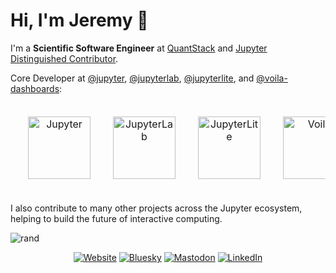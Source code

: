 # Hi, I'm Jeremy 👋

I'm a **Scientific Software Engineer** at [QuantStack](https://quantstack.net/) and [Jupyter Distinguished Contributor](https://jupyter.org/).

Core Developer at [@jupyter](https://github.com/jupyter), [@jupyterlab](https://github.com/jupyterlab), [@jupyterlite](https://github.com/jupyterlite), and [@voila-dashboards](https://github.com/voila-dashboards):

<div align="center">
  <table style="margin: 0 auto; border: none; border-collapse: separate; border-spacing: 20px;">
    <tr>
      <td style="text-align: center; vertical-align: top; width: 100px;">
        <a href="https://github.com/jupyter/notebook">
          <img src="https://raw.githubusercontent.com/jupyter/design/refs/heads/main/logos/Logo%20Mark/logomark-orangebody-whitemoons/logomark-orangebody-whitemoons.svg" width="100" height="100" alt="Jupyter"/>
        </a>
      </td>
      <td style="text-align: center; vertical-align: top; width: 100px;">
        <a href="https://github.com/jupyterlab/jupyterlab">
          <img src="https://raw.githubusercontent.com/jupyter/design/refs/heads/main/logos/Square%20Logo/squarelogo-whitetext-orangebody-whitemoons/squarelogo-whitetext-orangebody-whitemoons.svg" width="100" height="100" alt="JupyterLab"/>
        </a>
      </td>
      <td style="text-align: center; vertical-align: top; width: 100px;">
        <a href="https://github.com/jupyterlite/jupyterlite">
          <img src="https://jupyterlite.readthedocs.io/en/latest/_static/icon.svg" width="100" height="100" alt="JupyterLite"/>
        </a>
      </td>
      <td style="text-align: center; vertical-align: top; width: 100px;">
        <a href="https://github.com/voila-dashboards/voila">
          <img src="https://voila.readthedocs.io/en/stable/_static/voila-logo.svg" width="100" height="100" alt="Voila"/>
        </a>
      </td>
    </tr>
  </table>
</div>

I also contribute to many other projects across the Jupyter ecosystem, helping to build the future of interactive computing.

![rand](https://rand-xyz.now.sh/api/hello)


<div align="center">
  
  [![Website](https://img.shields.io/badge/Website-jtp.io-blue?style=flat-square&logo=globe)](https://jtp.io)
  [![Bluesky](https://img.shields.io/badge/Bluesky-@jtp.io-00A8E8?style=flat-square&logo=bluesky&logoColor=white)](https://bsky.app/profile/jtp.io)
  [![Mastodon](https://img.shields.io/badge/Mastodon-@jtp@fosstodon.org-6364FF?style=flat-square&logo=mastodon&logoColor=white)](https://fosstodon.org/@jtp)
  [![LinkedIn](https://img.shields.io/badge/LinkedIn-jtuloup-0077B5?style=flat-square&logo=linkedin&logoColor=white)](https://linkedin.com/in/jtuloup)
  
</div>
